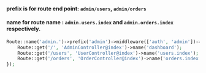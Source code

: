 #### prefix is for route end point:  `admin/users`, `admin/orders`

#### name for route name :  `admin.users.index` and `admin.orders.index` respectively.
```php
Route::name('admin.')->prefix('admin')->middleware(['auth', 'admin'])->group(function () {
    Route::get('/', 'AdminController@index')->name('dashboard');
    Route::get('/users', 'UserController@index')->name('users.index');
    Route::get('/orders', 'OrderController@index')->name('orders.index');
});


```
